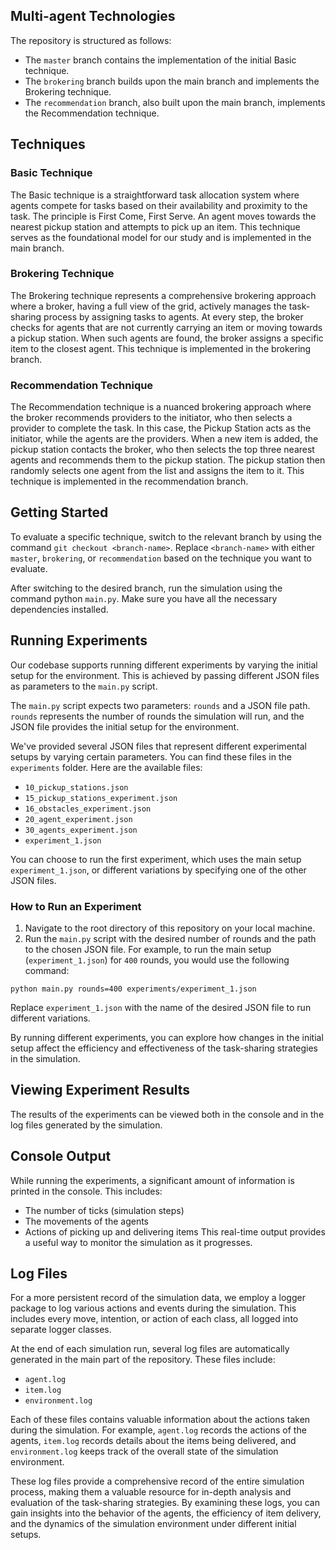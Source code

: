 ## Multi-agent Technologies

The repository is structured as follows:
- The `master` branch contains the implementation of the initial Basic technique.
- The `brokering` branch builds upon the main branch and implements the Brokering technique.
- The `recommendation` branch, also built upon the main branch, implements the Recommendation technique.


## Techniques
### Basic Technique
The Basic technique is a straightforward task allocation system where agents compete for tasks based on their availability and proximity to the task. The principle is First Come, First Serve. An agent moves towards the nearest pickup station and attempts to pick up an item. This technique serves as the foundational model for our study and is implemented in the main branch.

### Brokering Technique
The Brokering technique represents a comprehensive brokering approach where a broker, having a full view of the grid, actively manages the task-sharing process by assigning tasks to agents. At every step, the broker checks for agents that are not currently carrying an item or moving towards a pickup station. When such agents are found, the broker assigns a specific item to the closest agent. This technique is implemented in the brokering branch.

### Recommendation Technique
The Recommendation technique is a nuanced brokering approach where the broker recommends providers to the initiator, who then selects a provider to complete the task. In this case, the Pickup Station acts as the initiator, while the agents are the providers. When a new item is added, the pickup station contacts the broker, who then selects the top three nearest agents and recommends them to the pickup station. The pickup station then randomly selects one agent from the list and assigns the item to it. This technique is implemented in the recommendation branch.

## Getting Started
To evaluate a specific technique, switch to the relevant branch by using the command `git checkout <branch-name>`. Replace `<branch-name>` with either `master`, `brokering`, or `recommendation` based on the technique you want to evaluate.

After switching to the desired branch, run the simulation using the command python `main.py`. Make sure you have all the necessary dependencies installed.

## Running Experiments
Our codebase supports running different experiments by varying the initial setup for the environment. This is achieved by passing different JSON files as parameters to the `main.py` script.

The `main.py` script expects two parameters: `rounds` and a JSON file path. `rounds` represents the number of rounds the simulation will run, and the JSON file provides the initial setup for the environment.

We've provided several JSON files that represent different experimental setups by varying certain parameters. You can find these files in the `experiments` folder. Here are the available files:
- `10_pickup_stations.json`
- `15_pickup_stations_experiment.json`
- `16_obstacles_experiment.json`
- `20_agent_experiment.json`
- `30_agents_experiment.json`
- `experiment_1.json`

You can choose to run the first experiment, which uses the main setup `experiment_1.json`, or different variations by specifying one of the other JSON files.

### How to Run an Experiment
1. Navigate to the root directory of this repository on your local machine.
2. Run the `main.py` script with the desired number of rounds and the path to the chosen JSON file. For example, to run the main setup (`experiment_1.json`) for `400` rounds, you would use the following command:
   
```
python main.py rounds=400 experiments/experiment_1.json
```

Replace `experiment_1.json` with the name of the desired JSON file to run different variations.

By running different experiments, you can explore how changes in the initial setup affect the efficiency and effectiveness of the task-sharing strategies in the simulation.

## Viewing Experiment Results
The results of the experiments can be viewed both in the console and in the log files generated by the simulation.

## Console Output
While running the experiments, a significant amount of information is printed in the console. This includes:
- The number of ticks (simulation steps)
- The movements of the agents
- Actions of picking up and delivering items
This real-time output provides a useful way to monitor the simulation as it progresses.

## Log Files
For a more persistent record of the simulation data, we employ a logger package to log various actions and events during the simulation. This includes every move, intention, or action of each class, all logged into separate logger classes.

At the end of each simulation run, several log files are automatically generated in the main part of the repository. These files include:
- `agent.log`
- `item.log`
- `environment.log`
  
Each of these files contains valuable information about the actions taken during the simulation. For example, `agent.log` records the actions of the agents, `item.log` records details about the items being delivered, and `environment.log` keeps track of the overall state of the simulation environment.

These log files provide a comprehensive record of the entire simulation process, making them a valuable resource for in-depth analysis and evaluation of the task-sharing strategies. By examining these logs, you can gain insights into the behavior of the agents, the efficiency of item delivery, and the dynamics of the simulation environment under different initial setups.
